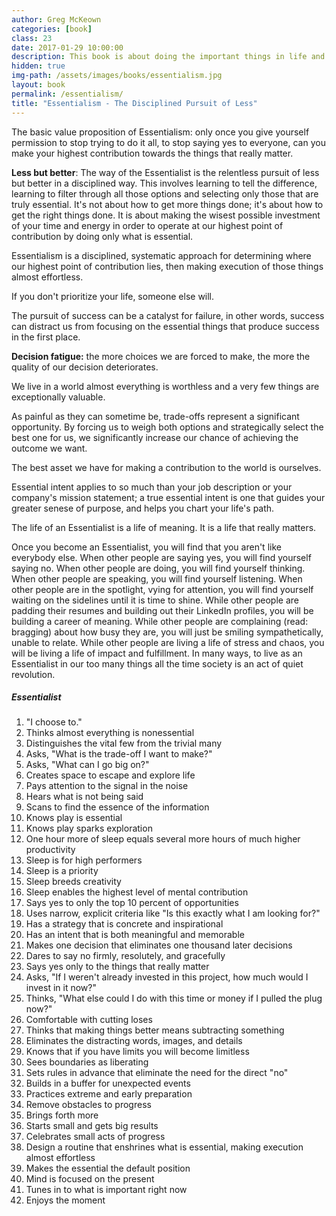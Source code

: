 ```yaml
---
author: Greg McKeown
categories: [book]
class: 23
date: 2017-01-29 10:00:00
description: This book is about doing the important things in life and eliminating the nonessentials. We can't do it all, we must filter out what's important and control our life. To become an Essentialist, we must learn to prioritize our life and to say no. Remember life is short, focus on what is meaningful and live a life that really matters.
hidden: true
img-path: /assets/images/books/essentialism.jpg
layout: book
permalink: /essentialism/
title: "Essentialism - The Disciplined Pursuit of Less"
---
```


The basic value proposition of Essentialism: only once you give yourself permission to stop trying to do it all, to stop saying yes to everyone, can you make your highest contribution towards the things that really matter.

<b>Less but better</b>: The way of the Essentialist is the relentless pursuit of less but better in a disciplined way. This involves learning to tell the difference, learning to filter through all those options and selecting only those that are truly essential. It's not about how to get more things done; it's about how to get the right things done. It is about making the wisest possible investment of your time and energy in order to operate at our highest point of contribution by doing only what is essential.

Essentialism is a disciplined, systematic approach for determining where our highest point of contribution lies, then making execution of those things almost effortless.

<quoteblock>
  If you don't prioritize your life, someone else will.
</quoteblock>

The pursuit of success can be a catalyst for failure, in other words, success can distract us from focusing on the essential things that produce success in the first place.

<b>Decision fatigue:</b> the more choices we are forced to make, the more the quality of our decision deteriorates.

We live in a world almost everything is worthless and a very few things are exceptionally valuable.

As painful as they can sometime be, trade-offs represent a significant opportunity. By forcing us to weigh both options and strategically select the best one for us, we significantly increase our chance of achieving the outcome we want.

The best asset we have for making a contribution to the world is ourselves.

Essential intent applies to so much than your job description or your company's mission statement; a true essential intent is one that guides your greater senese of purpose, and helps you chart your life's path.

The life of an Essentialist is a life of meaning. It is a life that really matters.

Once you become an Essentialist, you will find that you aren't like everybody else. When other people are saying yes, you will find yourself saying no. When other people are doing, you will find yourself thinking. When other people are speaking, you will find yourself listening. When other people are in the spotlight, vying for attention, you will find yourself waiting on the sidelines until it is time to shine. While other people are padding their resumes and building out their LinkedIn profiles, you will be building a career of meaning. While other people are complaining (read: bragging) about how busy they are, you will just be smiling sympathetically, unable to relate. While other people are living a life of stress and chaos, you will be living a life of impact and fulfillment. In many ways, to live as an Essentialist in our too many things all the time society is an act of quiet revolution.

##### Essentialist

1. "I choose to."
2. Thinks almost everything is nonessential
3. Distinguishes the vital few from the trivial many
4. Asks, "What is the trade-off I want to make?"
5. Asks, "What can I go big on?"
6. Creates space to escape and explore life
7. Pays attention to the signal in the noise
8. Hears what is not being said
9. Scans to find the essence of the information
10. Knows play is essential
11. Knows play sparks exploration
12. One hour more of sleep equals several more hours of much higher productivity
13. Sleep is for high performers
14. Sleep is a priority
15. Sleep breeds creativity
16. Sleep enables the highest level of mental contribution
17. Says yes to only the top 10 percent of opportunities
18. Uses narrow, explicit criteria like "Is this exactly what I am looking for?"
19. Has a strategy that is concrete and inspirational
20. Has an intent that is both meaningful and memorable
21. Makes one decision that eliminates one thousand later decisions
22. Dares to say no firmly, resolutely, and gracefully
23. Says yes only to the things that really matter
24. Asks, "If I weren't already invested in this project, how much would I invest in it now?"
25. Thinks, "What else could I do with this time or money if I pulled the plug now?"
26. Comfortable with cutting loses
27. Thinks that making things better means subtracting something
28. Eliminates the distracting words, images, and details
29. Knows that if you have limits you will become limitless
30. Sees boundaries as liberating
31. Sets rules in advance that eliminate the need for the direct "no"
32. Builds in a buffer for unexpected events
33. Practices extreme and early preparation
34. Remove obstacles to progress
35. Brings forth more
36. Starts small and gets big results
37. Celebrates small acts of progress
38. Design a routine that enshrines what is essential, making execution almost effortless
39. Makes the essential the default position
40. Mind is focused on the present
41. Tunes in to what is important right now
42. Enjoys the moment